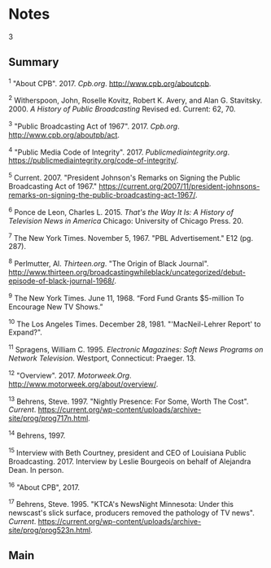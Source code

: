 # Notes

3

## Summary

<a name="1"></a><sup>1</sup> "About CPB". 2017. *Cpb.org*. http://www.cpb.org/aboutcpb.

<a name="2"></a><sup>2</sup> Witherspoon, John, Roselle Kovitz, Robert K. Avery, and Alan G. Stavitsky. 2000. *A History of Public Broadcasting* Revised ed. Current: 62, 70.

<a name ="3"></a><sup>3</sup> "Public Broadcasting Act of 1967". 2017. *Cpb.org*. http://www.cpb.org/aboutpb/act.

<a name="4"></a><sup>4</sup> "Public Media Code of Integrity". 2017. *Publicmediaintegrity.org*. https://publicmediaintegrity.org/code-of-integrity/.

<a name="5"></a><sup>5</sup> Current. 2007. "President Johnson's Remarks on Signing the Public Broadcasting Act of 1967." https://current.org/2007/11/president-johnsons-remarks-on-signing-the-public-broadcasting-act-1967/.

<a name="6"></a><sup>6</sup> Ponce de Leon, Charles L. 2015. *That's the Way It Is: A History of Television News in America* Chicago: University of Chicago Press. 20.

<a name="7"></a><sup>7</sup> The New York Times. November 5, 1967. "PBL Advertisement." E12 (pg. 287).

<a name="8"></a><sup>8</sup> Perlmutter, Al. *Thirteen.org*. "The Origin of Black Journal".  http://www.thirteen.org/broadcastingwhileblack/uncategorized/debut-episode-of-black-journal-1968/.

<a name="9"></a><sup>9</sup> The New York Times. June 11, 1968. “Ford Fund Grants $5-million To Encourage New TV Shows.”

<a name="10"></a><sup>10</sup> The Los Angeles Times. December 28, 1981. "'MacNeil-Lehrer Report' to Expand?".

<a name="11"></a><sup>11</sup> Spragens, William C. 1995. *Electronic Magazines: Soft News Programs on Network Television*. Westport, Connecticut: Praeger. 13. 

<a name="12"></a><sup>12</sup> "Overview". 2017. *Motorweek.Org*. http://www.motorweek.org/about/overview/.

<a name="13"></a><sup>13</sup> Behrens, Steve. 1997. "Nightly Presence: For Some, Worth The Cost". *Current*. https://current.org/wp-content/uploads/archive-site/prog/prog717n.html.

<a name="14"></a><sup>14</sup> Behrens, 1997.

<a name="15"></a><sup>15</sup> Interview with Beth Courtney, president and CEO of Louisiana Public Broadcasting. 2017. Interview by Leslie Bourgeois on behalf of Alejandra Dean. In person.

<a name="16"></a><sup>16</sup> "About CPB", 2017.

<a name="17"></a><sup>17</sup> Behrens, Steve. 1995. "KTCA's NewsNight Minnesota: Under this newscast's slick surface, producers removed the pathology of TV news". *Current*. https://current.org/wp-content/uploads/archive-site/prog/prog523n.html.

## Main
